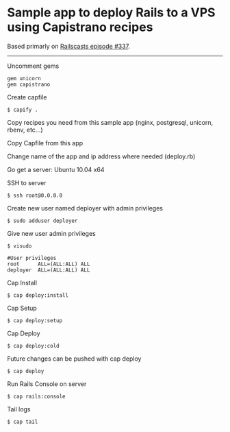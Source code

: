 # Sample app to deploy Rails to a VPS using Capistrano recipes
Based primarly on
[Railscasts episode #337](http://railscasts.com/episodes/337-capistrano-recipes).
<hr>

Uncomment gems

    gem unicorn
    gem capistrano

Create capfile

    $ capify .

Copy recipes you need from this sample app (nginx, postgresql, unicorn, rbenv, etc...)

Copy Capfile from this app

Change name of the app and ip address where needed (deploy.rb)

Go get a server: Ubuntu 10.04 x64

SSH to server

    $ ssh root@0.0.0.0

Create new user named deployer with admin privileges

    $ sudo adduser deployer

Give new user admin privileges

    $ visudo

    #User privileges
    root      ALL=(ALL:ALL) ALL
    deployer  ALL=(ALL:ALL) ALL

Cap Install

    $ cap deploy:install

Cap Setup

    $ cap deploy:setup

Cap Deploy

    $ cap deploy:cold

Future changes can be pushed with cap deploy

    $ cap deploy

Run Rails Console on server

    $ cap rails:console

Tail logs

    $ cap tail